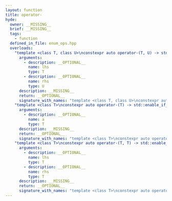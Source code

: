 ```yaml
---
layout: function
title: operator-
hyde:
  owner: __MISSING__
  brief: __MISSING__
  tags:
    - function
  defined_in_file: enum_ops.hpp
  overloads:
    "template <class T, class U>\nconstexpr auto operator-(T, U) -> std::enable_if_t<stlab::implementation::has_enabled_bitmask<T> && stlab::implementation::is_convertible_to_underlying<U, T>::value, T>":
      arguments:
        - description: __OPTIONAL__
          name: lhs
          type: T
        - description: __OPTIONAL__
          name: rhs
          type: U
      description: __MISSING__
      return: __OPTIONAL__
      signature_with_names: "template <class T, class U>\nconstexpr auto operator-(T lhs, U rhs) -> std::enable_if_t<stlab::implementation::has_enabled_bitmask<T> && stlab::implementation::is_convertible_to_underlying<U, T>::value, T>"
    "template <class T>\nconstexpr auto operator-(T) -> std::enable_if_t<stlab::implementation::has_enabled_arithmetic<T>, T>":
      arguments:
        - description: __OPTIONAL__
          name: a
          type: T
      description: __MISSING__
      return: __OPTIONAL__
      signature_with_names: "template <class T>\nconstexpr auto operator-(T a) -> std::enable_if_t<stlab::implementation::has_enabled_arithmetic<T>, T>"
    "template <class T>\nconstexpr auto operator-(T, T) -> std::enable_if_t<stlab::implementation::has_enabled_arithmetic<T>, T>":
      arguments:
        - description: __OPTIONAL__
          name: lhs
          type: T
        - description: __OPTIONAL__
          name: rhs
          type: T
      description: __MISSING__
      return: __OPTIONAL__
      signature_with_names: "template <class T>\nconstexpr auto operator-(T lhs, T rhs) -> std::enable_if_t<stlab::implementation::has_enabled_arithmetic<T>, T>"
---
```

